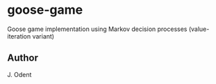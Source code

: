 goose-game
==========

Goose game implementation using Markov decision processes (value-iteration variant)

## Author

J. Odent
